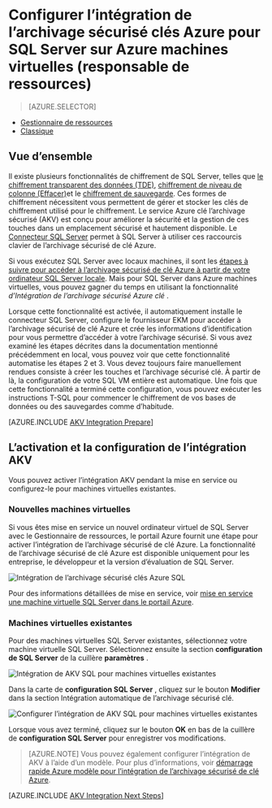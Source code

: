 <properties
    pageTitle="Configurer l’intégration de l’archivage sécurisé clés Azure pour SQL Server sur Azure machines virtuelles (responsable de ressources)"
    description="Découvrez comment automatiser la configuration de chiffrement de SQL Server pour une utilisation avec l’archivage sécurisé de clé Azure. Cette rubrique explique comment utiliser l’intégration de l’archivage sécurisé Azure clé avec des machines virtuelles SQL Server créés avec le Gestionnaire de ressources."
    services="virtual-machines-windows"
    documentationCenter=""
    authors="rothja"
    manager="jhubbard"
    editor=""
    tags="azure-service-management"/>

<tags
    ms.service="virtual-machines-windows"
    ms.devlang="na"
    ms.topic="article"
    ms.tgt_pltfrm="vm-windows-sql-server"
    ms.workload="infrastructure-services"
    ms.date="10/25/2016"
    ms.author="jroth"/>

# <a name="configure-azure-key-vault-integration-for-sql-server-on-azure-vms-resource-manager"></a>Configurer l’intégration de l’archivage sécurisé clés Azure pour SQL Server sur Azure machines virtuelles (responsable de ressources)

> [AZURE.SELECTOR]
- [Gestionnaire de ressources](virtual-machines-windows-ps-sql-keyvault.md)
- [Classique](virtual-machines-windows-classic-ps-sql-keyvault.md)

## <a name="overview"></a>Vue d’ensemble
Il existe plusieurs fonctionnalités de chiffrement de SQL Server, telles que [le chiffrement transparent des données (TDE)](https://msdn.microsoft.com/library/bb934049.aspx), [chiffrement de niveau de colonne (Effacer)](https://msdn.microsoft.com/library/ms173744.aspx)et le [chiffrement de sauvegarde](https://msdn.microsoft.com/library/dn449489.aspx). Ces formes de chiffrement nécessitent vous permettent de gérer et stocker les clés de chiffrement utilisé pour le chiffrement. Le service Azure clé l’archivage sécurisé (AKV) est conçu pour améliorer la sécurité et la gestion de ces touches dans un emplacement sécurisé et hautement disponible. Le [Connecteur SQL Server](http://www.microsoft.com/download/details.aspx?id=45344) permet à SQL Server à utiliser ces raccourcis clavier de l’archivage sécurisé de clé Azure.

Si vous exécutez SQL Server avec locaux machines, il sont les [étapes à suivre pour accéder à l’archivage sécurisé de clé Azure à partir de votre ordinateur SQL Server locale](https://msdn.microsoft.com/library/dn198405.aspx). Mais pour SQL Server dans Azure machines virtuelles, vous pouvez gagner du temps en utilisant la fonctionnalité *d’Intégration de l’archivage sécurisé Azure clé* .

Lorsque cette fonctionnalité est activée, il automatiquement installe le connecteur SQL Server, configure le fournisseur EKM pour accéder à l’archivage sécurisé de clé Azure et crée les informations d’identification pour vous permettre d’accéder à votre l’archivage sécurisé. Si vous avez examiné les étapes décrites dans la documentation mentionné précédemment en local, vous pouvez voir que cette fonctionnalité automatise les étapes 2 et 3. Vous devez toujours faire manuellement rendues consiste à créer les touches et l’archivage sécurisé clé. À partir de là, la configuration de votre SQL VM entière est automatique. Une fois que cette fonctionnalité a terminé cette configuration, vous pouvez exécuter les instructions T-SQL pour commencer le chiffrement de vos bases de données ou des sauvegardes comme d’habitude.

[AZURE.INCLUDE [AKV Integration Prepare](../../includes/virtual-machines-sql-server-akv-prepare.md)]

## <a name="enabling-and-configuring-akv-integration"></a>L’activation et la configuration de l’intégration AKV
Vous pouvez activer l’intégration AKV pendant la mise en service ou configurez-le pour machines virtuelles existantes.

### <a name="new-vms"></a>Nouvelles machines virtuelles
Si vous êtes mise en service un nouvel ordinateur virtuel de SQL Server avec le Gestionnaire de ressources, le portail Azure fournit une étape pour activer l’intégration de l’archivage sécurisé de clé Azure. La fonctionnalité de l’archivage sécurisé de clé Azure est disponible uniquement pour les entreprise, le développeur et la version d’évaluation de SQL Server.

![Intégration de l’archivage sécurisé clés Azure SQL](./media/virtual-machines-windows-ps-sql-keyvault/azure-sql-arm-akv.png)

Pour des informations détaillées de mise en service, voir [mise en service une machine virtuelle SQL Server dans le portail Azure](virtual-machines-windows-portal-sql-server-provision.md).

### <a name="existing-vms"></a>Machines virtuelles existantes
Pour des machines virtuelles SQL Server existantes, sélectionnez votre machine virtuelle SQL Server. Sélectionnez ensuite la section **configuration de SQL Server** de la cuillère **paramètres** .

![Intégration de AKV SQL pour machines virtuelles existantes](./media/virtual-machines-windows-ps-sql-keyvault/azure-sql-rm-akv-existing-vms.png)

Dans la carte de **configuration SQL Server** , cliquez sur le bouton **Modifier** dans la section Intégration automatique de l’archivage sécurisé clé.

![Configurer l’intégration de AKV SQL pour machines virtuelles existantes](./media/virtual-machines-windows-ps-sql-keyvault/azure-sql-rm-akv-configuration.png)

Lorsque vous avez terminé, cliquez sur le bouton **OK** en bas de la cuillère de **configuration SQL Server** pour enregistrer vos modifications.

>[AZURE.NOTE] Vous pouvez également configurer l’intégration de AKV à l’aide d’un modèle. Pour plus d’informations, voir [démarrage rapide Azure modèle pour l’intégration de l’archivage sécurisé de clé Azure](https://github.com/Azure/azure-quickstart-templates/tree/master/101-vm-sql-existing-keyvault-update).

[AZURE.INCLUDE [AKV Integration Next Steps](../../includes/virtual-machines-sql-server-akv-next-steps.md)]
